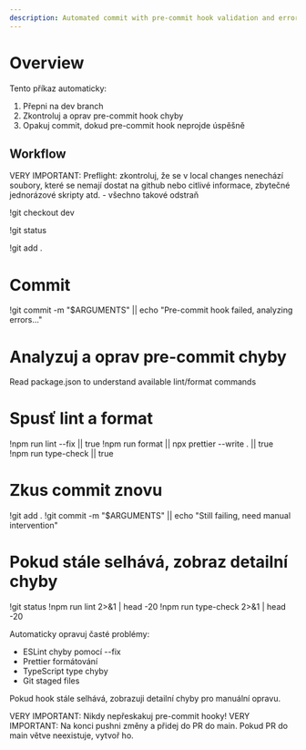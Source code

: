 ```yaml
---
description: Automated commit with pre-commit hook validation and error fixing
---
```


# Overview

Tento příkaz automaticky:
1. Přepni na dev branch
2. Zkontroluj a oprav pre-commit hook chyby
3. Opakuj commit, dokud pre-commit hook neprojde úspěšně

## Workflow

VERY IMPORTANT: Preflight: zkontroluj, že se v local changes nenechází soubory, které se nemají dostat na github nebo citlivé informace, zbytečné jednorázové skripty atd. - všechno takové odstraň

!git checkout dev

!git status

!git add .

# Commit
!git commit -m "$ARGUMENTS" || echo "Pre-commit hook failed, analyzing errors..."

# Analyzuj a oprav pre-commit chyby
Read package.json to understand available lint/format commands

# Spusť lint a format
!npm run lint --fix || true
!npm run format || npx prettier --write . || true  
!npm run type-check || true

# Zkus commit znovu
!git add .
!git commit -m "$ARGUMENTS" || echo "Still failing, need manual intervention"

# Pokud stále selhává, zobraz detailní chyby
!git status
!npm run lint 2>&1 | head -20
!npm run type-check 2>&1 | head -20

Automaticky opravuj časté problémy:
- ESLint chyby pomocí --fix
- Prettier formátování 
- TypeScript type chyby
- Git staged files

Pokud hook stále selhává, zobrazuji detailní chyby pro manuální opravu.

VERY IMPORTANT: Nikdy nepřeskakuj pre-commit hooky!
VERY IMPORTANT: Na konci pushni změny a přidej do PR do main. Pokud PR do main větve neexistuje, vytvoř ho.
